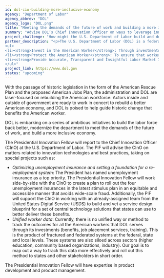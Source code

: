 ```yaml
---
id: dol-cio-building-more-inclusive-economy
agency: "Department of Labor"
agency_abbrev: "DOL"
agency_logo: "DOL.png"
title: "Meeting the demands of the future of work and building a more inclusive economy"
summary: "Advise DOL’s Chief Innovation Officer on ways to leverage innovative technologies, practices and partnerships that ensure the successful delivery of services and benefits to every worker."
project_challenge: "How might the U.S. Department of Labor build and deploy effective, equitable, and accessible programs that protect against fraud?"
partner_description: "<p>The U.S. Department of Labor (DOL) is a federal cabinet-level department that holds a discretionary budget of almost $15 billion. The mission of the department is to foster an economy and workforce that includes and respects every American. It does this by three primary functions:</p>
<ul>
<li><strong>Invest in the American Worker</strong>: Through investments in training, job placement and benefits, DOL invests in workers so that they are prepared for the present and future jobs in the American economy.</li>
<li><strong>Protect the American Worker</strong>: To ensure that workers receive promised wages and work in safe workplaces, DOL regulates over 7 million businesses to protect workers’ finances, physical wellbeing, and right to organize.</li>
<li><strong>Provide Accurate, Transparent and Insightful Labor Market Information</strong>: Through entities like the Bureau of Labor Statistics and others, DOL provides important labor data to the federal administration, financial markets and myriad stakeholders in our economy.</li>
</ul>"
project_link: https://www.dol.gov
status: "upcoming"
---
```

With the passage of historic legislation in the form of the American Rescue Plan and the proposed American Jobs Plan, the administration and DOL are laser-focused on rebuilding the American workforce. Actors inside and outside of government are ready to work in concert to rebuild a better American economy, and DOL is poised to help guide historic change that benefits the American worker.

DOL is embarking on a series of ambitious initiatives to build the labor force back better, modernize the department to meet the demands of the future of work, and build a more inclusive economy.

The Presidential Innovation Fellow will report to the Chief Innovation Officer (CInO) at the U.S. Department of Labor. The PIF will advise the CInO on matters related to innovation technologies and best practices, taking on special projects such as:  

<ul>
<li><em>Optimizing unemployment insurance and setting a foundation for a re-employment system</em>: The President has named unemployment insurance as a top priority. The Presidential Innovation Fellow will work side-by-side with the CInO to create a plan to roll out the four unemployment insurances in the latest stimulus plan in an equitable and accessible manner that avoids wide-scale fraud. Additionally, the PIF will support the CInO in working with an already-assigned team from the United States Digital Service (USDS) to build and vet a service design blueprint for a set of central technology solutions that states can use to better deliver these benefits.</li>
<li><em>Unified worker data</em>: Currently, there is no unified way or method to track the outcomes for all the American workers that DOL serves through its investments (benefits, job placement services, training). This is the product of fractured and federated systems at the federal, state and local levels. These systems are also siloed across sectors (higher education, community based organizations, industry). Our goal is to map out a way to track this data more effectively and roll out this method to states and other stakeholders in short order.</li>
</ul>
The Presidential Innovation Fellow will have expertise in product development and product management.
